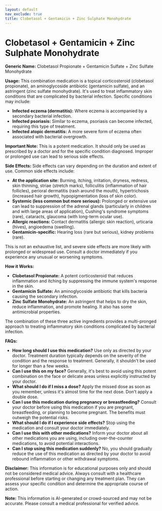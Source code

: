 ```yaml
---
layout: default
nav_exclude: true
title: Clobetasol + Gentamicin + Zinc Sulphate Monohydrate
---
```


# Clobetasol + Gentamicin + Zinc Sulphate Monohydrate

**Generic Name:** Clobetasol Propionate + Gentamicin Sulfate + Zinc Sulfate Monohydrate

**Usage:** This combination medication is a topical corticosteroid (clobetasol propionate), an aminoglycoside antibiotic (gentamicin sulfate), and an astringent (zinc sulfate monohydrate). It's used to treat inflammatory skin conditions that are complicated by bacterial infection.  Specific conditions may include:

* **Infected eczema (dermatitis):**  Where eczema is accompanied by a secondary bacterial infection.
* **Infected psoriasis:**  Similar to eczema, psoriasis can become infected, requiring this type of treatment.
* **Infected atopic dermatitis:**  A more severe form of eczema often associated with bacterial overgrowth.


**Important Note:** This is a potent medication. It should only be used as prescribed by a doctor and for the specific condition diagnosed.  Improper or prolonged use can lead to serious side effects.

**Side Effects:**  Side effects can vary depending on the duration and extent of use. Common side effects include:

* **At the application site:** Burning, itching, irritation, dryness, redness, skin thinning, striae (stretch marks), folliculitis (inflammation of hair follicles), perioral dermatitis (rash around the mouth), hypertrichosis (increased hair growth), hypopigmentation (loss of skin color).
* **Systemic (less common but more serious):**  Prolonged or extensive use can lead to suppression of the adrenal glands (particularly in children and with large areas of application), Cushing's syndrome symptoms (rare), cataracts, glaucoma (with long-term ocular use).
* **Allergic reactions:**  Contact dermatitis (allergic skin reaction), urticaria (hives), angioedema (swelling).
* **Gentamicin-specific:**  Hearing loss (rare but serious), kidney problems (rare).

This is not an exhaustive list, and severe side effects are more likely with prolonged or widespread use.  Consult a doctor immediately if you experience any unusual or worsening symptoms.


**How it Works:**

* **Clobetasol Propionate:** A potent corticosteroid that reduces inflammation and itching by suppressing the immune system's response in the skin.
* **Gentamicin Sulfate:** An aminoglycoside antibiotic that kills bacteria causing the secondary infection.
* **Zinc Sulfate Monohydrate:** An astringent that helps to dry the skin, reduce inflammation, and promote healing.  It also has some antimicrobial properties.

The combination of these three active ingredients provides a multi-pronged approach to treating inflammatory skin conditions complicated by bacterial infection.


**FAQs:**

* **How long should I use this medication?**  Use only as directed by your doctor.  Treatment duration typically depends on the severity of the condition and the response to treatment.  Generally, it shouldn't be used for longer than a few weeks.
* **Can I use this on my face?**  Generally, it's best to avoid using this potent combination on the face or delicate areas unless explicitly instructed by your doctor.
* **What should I do if I miss a dose?**  Apply the missed dose as soon as you remember, unless it's almost time for the next dose. Don't apply a double dose.
* **Can I use this medication during pregnancy or breastfeeding?**  Consult your doctor before using this medication if you are pregnant, breastfeeding, or planning to become pregnant.  The benefits must outweigh the potential risks.
* **What should I do if I experience side effects?**  Stop using the medication and consult your doctor immediately.
* **Can I use this with other medications?**  Inform your doctor about all other medications you are using, including over-the-counter medications, to avoid potential interactions.
* **Can I stop using this medication suddenly?**  No, you should gradually reduce the use of this medication as directed by your doctor to avoid rebound inflammation or other withdrawal symptoms.

**Disclaimer:** This information is for educational purposes only and should not be considered medical advice. Always consult with a healthcare professional before starting or changing any treatment plan.  They can assess your specific condition and determine the appropriate course of action.


**Note:** This information is AI-generated or crowd-sourced and may not be accurate. Please consult a medical professional for verified advice.